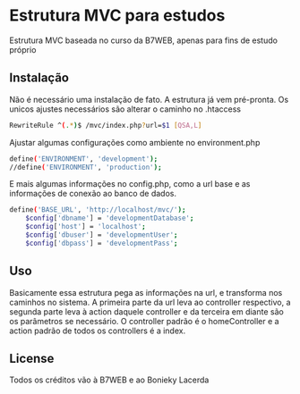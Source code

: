 # Estrutura MVC para estudos

Estrutura MVC baseada no curso da B7WEB, apenas para fins de estudo próprio

## Instalação

Não é necessário uma instalação de fato. A estrutura já vem pré-pronta. Os unicos ajustes necessários são alterar o caminho no .htaccess
```bash
RewriteRule ^(.*)$ /mvc/index.php?url=$1 [QSA,L]
```
Ajustar algumas configurações como ambiente no environment.php
```bash
define('ENVIRONMENT', 'development');
//define('ENVIRONMENT', 'production');
```

E mais algumas informações no config.php, como a url base e as informações de conexão ao banco de dados.
```bash
define('BASE_URL', 'http://localhost/mvc/');
    $config['dbname'] = 'developmentDatabase';
    $config['host'] = 'localhost';
    $config['dbuser'] = 'developmentUser';
    $config['dbpass'] = 'developmentPass';
```

## Uso


Basicamente essa estrutura pega as informações na url, e transforma nos caminhos no sistema. A primeira parte da url leva ao controller respectivo, a segunda parte leva à action daquele controller e da terceira em diante são os parâmetros se necessário. O controller padrão é o homeController e a action padrão de todos os controllers é a index.

## License
Todos os créditos vão à B7WEB e ao Bonieky Lacerda